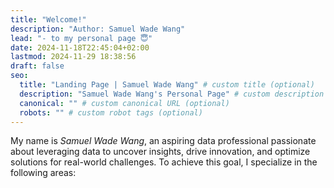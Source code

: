 ```yaml
---
title: "Welcome!"
description: "Author: Samuel Wade Wang"
lead: "- to my personal page 😇"
date: 2024-11-18T22:45:04+02:00
lastmod: 2024-11-29 18:38:56
draft: false
seo:
  title: "Landing Page | Samuel Wade Wang" # custom title (optional)
  description: "Samuel Wade Wang's Personal Page" # custom description (recommended)
  canonical: "" # custom canonical URL (optional)
  robots: "" # custom robot tags (optional)
---
```


My name is _Samuel Wade Wang_, an aspiring data professional passionate about leveraging data to uncover insights, drive innovation, and optimize solutions for real-world challenges. To achieve this goal, I specialize in the following areas:
